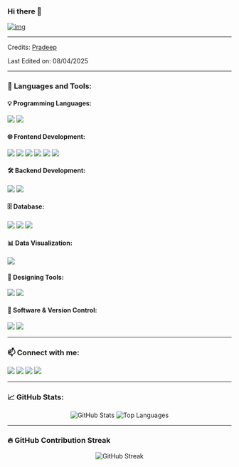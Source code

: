   <h3 id="hi-there">Hi there 👋</h3>
<p><a href="https://pradeep-08.github.io/pradeep-dev/"><img src="https://i.imgur.com/HcaHoth.png" alt="img"></a></p>
<hr>
<p>Credits: <a href="https://github.com/pradeep-08">Pradeep</a></p>
<p>Last Edited on: 08/04/2025</p> 

---

### 🚀 Languages and Tools:

#### 💡 Programming Languages:
<p>
  <img src="https://img.shields.io/badge/JavaScript-F7DF1E?style=flat&logo=javascript&logoColor=black"/>
  <img src="https://img.shields.io/badge/TypeScript-3178C6?style=flat&logo=typescript&logoColor=white"/>
</p>

#### 🌐 Frontend Development:
<p>
  <img src="https://img.shields.io/badge/React-20232A?style=flat&logo=react&logoColor=61DAFB"/>
  <img src="https://img.shields.io/badge/HTML5-E34F26?style=flat&logo=html5&logoColor=white"/>
  <img src="https://img.shields.io/badge/CSS3-1572B6?style=flat&logo=css3&logoColor=white"/>
  <img src="https://img.shields.io/badge/Sass-CC6699?style=flat&logo=sass&logoColor=white"/>
  <img src="https://img.shields.io/badge/Bootstrap-563D7C?style=flat&logo=bootstrap&logoColor=white"/>
  <img src="https://img.shields.io/badge/Babel-F9DC3E?style=flat&logo=babel&logoColor=black"/>
</p>

#### 🛠️ Backend Development:
<p>
  <img src="https://img.shields.io/badge/Node.js-339933?style=flat&logo=node.js&logoColor=white"/>
  <img src="https://img.shields.io/badge/Express.js-000000?style=flat&logo=express&logoColor=white"/>
</p>

#### 🗄️ Database:
<p>
  <img src="https://img.shields.io/badge/PostgreSQL-336791?style=flat&logo=postgresql&logoColor=white"/>
  <img src="https://img.shields.io/badge/MySQL-4479A1?style=flat&logo=mysql&logoColor=white"/>
  <img src="https://img.shields.io/badge/MongoDB-47A248?style=flat&logo=mongodb&logoColor=white"/>
</p>

#### 📊 Data Visualization:
<p>
  <img src="https://img.shields.io/badge/Chart.js-FF6384?style=flat&logo=chartdotjs&logoColor=white"/>
</p>

#### 🎨 Designing Tools:
<p>
  <img src="https://img.shields.io/badge/Figma-F24E1E?style=flat&logo=figma&logoColor=white"/>
  <img src="https://img.shields.io/badge/Adobe XD-FF61F6?style=flat&logo=adobe%20xd&logoColor=white"/>
</p>

#### 🔧 Software & Version Control:
<p>
  <img src="https://img.shields.io/badge/Git-F05032?style=flat&logo=git&logoColor=white"/>
  <img src="https://img.shields.io/badge/GitHub-181717?style=flat&logo=github&logoColor=white"/>
</p>

---

### 📫 Connect with me:

<p>
  <a href="https://twitter.com/yourhandle"><img src="https://img.shields.io/badge/Twitter-1DA1F2?style=flat&logo=twitter&logoColor=white"/></a>
  <a href="https://linkedin.com/in/yourprofile"><img src="https://img.shields.io/badge/LinkedIn-0077B5?style=flat&logo=linkedin&logoColor=white"/></a>
  <a href="https://facebook.com/yourpage"><img src="https://img.shields.io/badge/Facebook-1877F2?style=flat&logo=facebook&logoColor=white"/></a>
  <a href="https://yourblog.com"><img src="https://img.shields.io/badge/Blog-00C853?style=flat&logo=hashnode&logoColor=white"/></a>
</p>

---

### 📈 GitHub Stats:

<p align="center">
  <img src="https://github-readme-stats.vercel.app/api?username=ashwinvenkatesan&show_icons=true&theme=radical" alt="GitHub Stats" />
  <img src="https://github-readme-stats.vercel.app/api/top-langs/?username=ashwinvenkatesan&layout=compact&theme=radical" alt="Top Languages" />
</p>

---

### 🔥 GitHub Contribution Streak

<p align="center">
  <img src="https://github-readme-streak-stats.herokuapp.com/?user=ashwinvenkatesan&theme=radical" alt="GitHub Streak"/>
</p>
